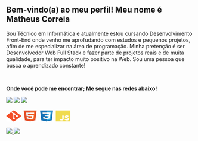 ## Bem-vindo(a) ao meu perfil! Meu nome é Matheus Correia

Sou Técnico em Informática e atualmente estou cursando Desenvolvimento Front-End onde venho me aprofudando com estudos e pequenos projetos, afim de me especializar na área de programação. Minha pretenção é ser Desenvolvedor Web Full Stack e fazer parte de projetos reais e de muita qualidade, para ter impacto muito positivo na Web. Sou uma pessoa que busca o aprendizado constante!

<br>
 
**Onde você pode me encontrar; Me segue nas redes abaixo!**
 
<div> 
  <a href="https://instagram.com/matheuscorreia92" target="_blank"><img src="https://img.shields.io/badge/-Instagram-%23E4405F?style=for-the-badge&logo=instagram&logoColor=white" target="_blank"></a> 
  <a href = ""><img src="https://img.shields.io/badge/-Gmail-%23333?style=for-the-badge&logo=gmail&logoColor=white" target="_blank"></a>
  <a href="https://www.linkedin.com/in/matheuscorreiacode/" target="_blank"><img src="https://img.shields.io/badge/-LinkedIn-%230077B5?style=for-the-badge&logo=linkedin&logoColor=white"></a>
</div>
    
<div style="display: inline_block"><br>
  <img align="center" alt="GIT" height="30" width="40" src="https://raw.githubusercontent.com/devicons/devicon/master/icons/git/git-original.svg">
  <img align="center" alt="HTML" height="30" width="40" src="https://raw.githubusercontent.com/devicons/devicon/master/icons/html5/html5-original.svg">
  <img align="center" alt="CSS" height="30" width="40" src="https://raw.githubusercontent.com/devicons/devicon/master/icons/css3/css3-original.svg">
  <img align="center" alt="Js" height="30" width="40" src="https://raw.githubusercontent.com/devicons/devicon/master/icons/javascript/javascript-plain.svg">
</div>

<br>

 <div>
   <a href="https://github.com/matheuscorreiadev">
   <img height="180em" src="https://github-readme-stats.vercel.app/api?username=matheuscorreiadev&show_icons=true&theme=tokyonight&include_all_commits=true&count_private=true"/>
   <img height="180em" src="https://github-readme-stats.vercel.app/api/top-langs/?username=matheuscorreiadev&layout=compact&langs_count=6&theme=tokyonight"/>
</div>

